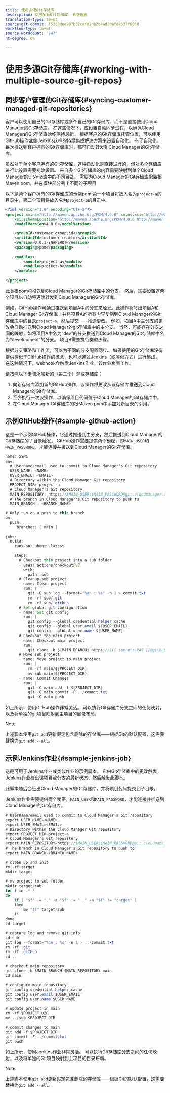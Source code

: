 ```yaml
---
title: 使用多源Git存储库
description: 使用多源Git存储库——云管理器
translation-type: tm+mt
source-git-commit: f5359dee907b32cefa2db2c4ad2baf8e337f6060
workflow-type: tm+mt
source-wordcount: '747'
ht-degree: 0%

---
```



# 使用多源Git存储库{#working-with-multiple-source-git-repos}


## 同步客户管理的Git存储库{#syncing-customer-managed-git-repositories}

客户可以使用自己的Git存储库或多个自己的Git存储库，而不是直接使用Cloud Manager的Git存储库。 在这些情况下，应设置自动同步过程，以确保Cloud Manager的Git存储库始终保持最新。 根据客户的Git存储库托管位置，可以使用GitHub操作或像Jenkins这样的持续集成解决方案来设置自动化。 有了自动化，每次推送到客户拥有的Git存储库时，都可自动转发到Cloud Manager的Git存储库。

虽然对于单个客户拥有的Git存储库，这种自动化是直接进行的，但对多个存储库进行此设置需要初始设置。 来自多个Git存储库的内容需要映射到单个Cloud Manager的Git存储库中的不同目录。  需要为Cloud Manager的Git存储库配置根Maven pom，并在模块部分列出不同的子项目

以下是两个客户拥有的Git存储库的示例pom:第一个项目将放入名为`project-a`的目录中，第二个项目将放入名为`project-b`的目录中。

```xml
<?xml version="1.0" encoding="UTF-8"?>
<project xmlns="http://maven.apache.org/POM/4.0.0" xmlns:xsi="http://www.w3.org/2001/XMLSchema-instance"
    xsi:schemaLocation="http://maven.apache.org/POM/4.0.0 http://maven.apache.org/maven-v4_0_0.xsd">
    <modelVersion>4.0.0</modelVersion>
  
    <groupId>customer.group.id</groupId>
    <artifactId>customer-reactor</artifactId>
    <version>0.0.1-SNAPSHOT</version>
    <packaging>pom</packaging>
  
    <modules>
        <module>project-a</module>
        <module>project-b</module>
    </modules>
  
</project>
```

此类根pom将推送到Cloud Manager的Git存储库中的分支。 然后，需要设置这两个项目以自动将更改转发到Cloud Manager的Git存储库。

例如，GitHub操作可通过推送到项目A中的分支来触发。此操作将签出项目A和Cloud Manager Git存储库，并将项目A的所有内容复制到Cloud Manager的Git存储库中的目录`project-a`，然后提交——推送更改。 例如，项目A中主分支的更改会自动推送到Cloud Manager的git存储库中的主分支。 当然，可能存在分支之间的映射，如将项目A中名为“dev”的分支推送到Cloud Manager的Git存储库中名为“development”的分支。 项目B需要执行类似步骤。

根据分支策略和工作流，可以为不同的分支配置同步。 如果使用的Git存储库没有提供类似于GitHub操作的概念，也可以通过Jenkins（或类似方式）进行集成。 在这种情况下，webhook会触发Jenkins作业，该作业负责工作。

请按照以下步骤添加新的（第三个）源或存储库：

1. 向新存储库添加新的GitHub操作，该操作将更改从该存储库推送到Cloud Manager的Git存储库。
1. 至少执行一次该操作，以确保项目代码位于Cloud Manager的Git存储库中。
1. 在Cloud Manager Git存储库的根Maven pom中添加对新目录的引用。


## 示例GitHub操作{#sample-github-action}

这是一个示例GitHub操作，它通过推送到主分支，然后推送到Cloud Manager的Git存储库的子目录触发。 GitHub操作需要提供两个秘密，即`MAIN_USER`和`MAIN_PASSWORD`，才能连接并推送到Cloud Manager的Git存储库。

```java
name: SYNC
env:
  # Username/email used to commit to Cloud Manager's Git repository
  USER_NAME: <NAME>
  USER_EMAIL: <EMAIL>
  # Directory within the Cloud Manager Git repository
  PROJECT_DIR: project-a
  # Cloud Manager's Git repository
  MAIN_REPOSITORY: https://$MAIN_USER:$MAIN_PASSWORD@git.cloudmanager.adobe.com/<PATH>
  # The branch in Cloud Manager's Git repository to push to
  MAIN_BRANCH : <BRANCH_NAME>
 
# Only run on a push to this branch
on:
  push:
     branches: [ main ]
 
jobs:
  build:
    runs-on: ubuntu-latest
 
    steps:
      # Checkout this project into a sub folder
      - uses: actions/checkout@v2
        with:
          path: sub
      # Cleanup sub project
      - name: Clean project
        run: |
          git -C sub log --format="%an : %s" -n 1 > commit.txt
          rm -rf sub/.git
          rm -rf sub/.github
      # Set global git configuration
      - name: Set git config
        run: |
          git config --global credential.helper cache
          git config --global user.email ${USER_EMAIL}
          git config --global user.name ${USER_NAME}
      # Checkout the main project
      - name: Checkout main project
        run:
          git clone -b ${MAIN_BRANCH} https://${{ secrets.PAT }}@github.com/${MAIN_REPOSITORY}.git main 
      # Move sub project
      - name: Move project to main project
        run: |
          rm -rf main/${PROJECT_DIR} 
          mv sub main/${PROJECT_DIR}
      - name: Commit Changes
        run: |
          git -C main add -f ${PROJECT_DIR}
          git -C main commit -F ../commit.txt
          git -C main push
```

如上所示，使用GitHub操作非常灵活。 可以执行Git存储库分支之间的任何映射，以及将单独的git项目映射到主项目的目录布局。

>[!NOTE]
>上述脚本使用`git add`更新假定包含删除的存储库——根据Git的默认配置，这需要替换为`git add --all`。

## 示例Jenkins作业{#sample-jenkins-job}

这是可用于Jenkins作业或类似作业的示例脚本。 它由Git存储库中的更改触发。 Jenkins作业检出该项目或分支的最新状态，然后触发此脚本。

此脚本随后会签出Cloud Manager的Git存储库，并将项目代码提交到子目录。

Jenkins作业需要提供两个秘密，`MAIN_USER`和`MAIN_PASSWORD`，才能连接并推送到Cloud Manager的Git存储库。

```java
# Username/email used to commit to Cloud Manager's Git repository
export USER_NAME=<NAME>
export USER_EMAIL=<EMAIL>
# Directory within the Cloud Manager Git repository
export PROJECT_DIR=project-a
# Cloud Manager's Git repository
export MAIN_REPOSITORY=https://$MAIN_USER:$MAIN_PASSWORD@git.cloudmanager.adobe.com/<PATH>
# The branch in Cloud Manager's Git repository to push to
export MAIN_BRANCH=<BRANCH_NAME>
 
# clean up and init
rm -rf target
mkdir target
 
# mv project to sub folder
mkdir target/sub
for f in .* *
do
    if [ "$f" != "." -a "$f" != ".." -a "$f" != "target" ]
    then
        mv "$f" target/sub
    fi
done
cd target
 
# capture log and remove git info
cd sub
git log --format="%an : %s" -n 1 > ../commit.txt
rm -rf .git
rm -rf .github
cd ..
 
# checkout main repository
git clone -b $MAIN_BRANCH $MAIN_REPOSITORY main
cd main
 
# configure main repository
git config credential.helper cache
git config user.email $USER_EMAIL
git config user.name $USER_NAME
 
# update project in main
rm -rf $PROJECT_DIR
mv ../sub $PROJECT_DIR
 
# commit changes to main
git add -f $PROJECT_DIR
git commit -F ../commit.txt
git push
```

如上所示，使用Jenkins作业非常灵活。 可以执行Git存储库分支之间的任何映射，以及将单独的Git项目映射到主项目的目录布局。

>[!NOTE]
>上述脚本使用`git add`更新假定包含删除的存储库——根据Git的默认配置，这需要替换为`git add --all`。